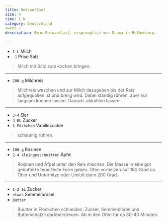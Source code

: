 ```yaml
---
title: Reisauflauf
size: 4
time: 1 h
category: Deutschland
sweet ✓
description: Omas Reisauflauf, ursprünglich von Uroma in Rothenburg.

---
```


- `1 L` Milch
- ` 1` Prise Salz

> Milch mit Salz zum kochen bringen.

--- 

- `200 g` Milchreis

> Milchreis waschen und zur Milch dazugeben bis der Reis aufgequollen ist und breiig wird. Dabei ständig rühren, aber nur langsam kochen lassen. Danach. abkühlen lassen.  

---
- `3-4` Eier
- `4 EL` Zucker
- `1 Päckchen` Vanillezucker

> schaumig rühren.

---

- `100 g` Rosinen
- `2-4 kleingesschnitten` Äpfel

> Rosinen und Äfpel unter den Reis mischen. Die Masse in eine gut gebutterte feuerfeste Form geben. Ofen vorheizen auf 180 Grad ca. Ober und Unterhitze oder Umluft dann 200 Grad.

---

- `1-2 EL` Zucker
- `etwas` Semmelbrösel
- `Butter`

> Buutter in Flöckchen schneiden. Zucker, Semmelblödel und Butterschätzli darüberstreuen. Ab in den Ofen für ca 30-40 Minuten. 
 
